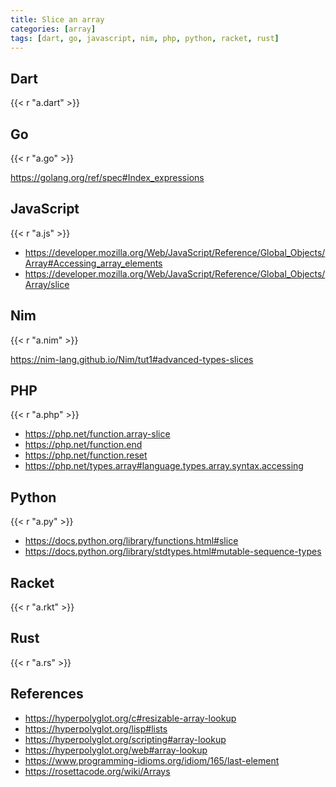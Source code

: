 ```yaml
---
title: Slice an array
categories: [array]
tags: [dart, go, javascript, nim, php, python, racket, rust]
---
```


## Dart

{{< r "a.dart" >}}

## Go

{{< r "a.go" >}}

<https://golang.org/ref/spec#Index_expressions>

## JavaScript

{{< r "a.js" >}}

- <https://developer.mozilla.org/Web/JavaScript/Reference/Global_Objects/Array#Accessing_array_elements>
- <https://developer.mozilla.org/Web/JavaScript/Reference/Global_Objects/Array/slice>

## Nim

{{< r "a.nim" >}}

<https://nim-lang.github.io/Nim/tut1#advanced-types-slices>

## PHP

{{< r "a.php" >}}

- <https://php.net/function.array-slice>
- <https://php.net/function.end>
- <https://php.net/function.reset>
- <https://php.net/types.array#language.types.array.syntax.accessing>

## Python

{{< r "a.py" >}}

- <https://docs.python.org/library/functions.html#slice>
- <https://docs.python.org/library/stdtypes.html#mutable-sequence-types>

## Racket

{{< r "a.rkt" >}}

## Rust

{{< r "a.rs" >}}

## References

- <https://hyperpolyglot.org/c#resizable-array-lookup>
- <https://hyperpolyglot.org/lisp#lists>
- <https://hyperpolyglot.org/scripting#array-lookup>
- <https://hyperpolyglot.org/web#array-lookup>
- <https://www.programming-idioms.org/idiom/165/last-element>
- <https://rosettacode.org/wiki/Arrays>

